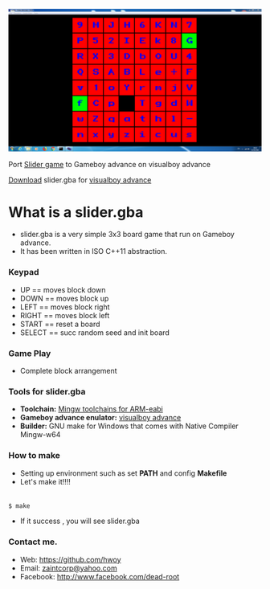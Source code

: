 ![](https://raw.githubusercontent.com/hwoy/slider.gba/master/res/slider.png?raw=true)

Port [Slider game](https://github.com/hwoy/slider) to Gameboy advance on visualboy advance

[Download](https://raw.githubusercontent.com/hwoy/slider.gba/master/rom/slider.gba) slider.gba for [visualboy advance](https://jaist.dl.sourceforge.net/project/vba/VisualBoyAdvance/1.7.2/VisualBoyAdvance-1.7.2.zip)

# What is a slider.gba
- slider.gba is a very simple 3x3 board game that run on Gameboy advance. 
- It has been written in ISO C++11 abstraction.
 
### Keypad
- UP     == moves block down
- DOWN   == moves block up
- LEFT   == moves block right
- RIGHT  == moves block left
- START  == reset a board
- SELECT == succ random seed and init board

### Game Play
- Complete block arrangement


### Tools for slider.gba

- **Toolchain:** [Mingw toolchains for ARM-eabi](http://sysprogs.com/files/gnutoolchains/arm-eabi/arm-eabi-gcc7.2.0-r3.exe)
- **Gameboy advance enulator:** [visualboy advance](https://jaist.dl.sourceforge.net/project/vba/VisualBoyAdvance/1.7.2/VisualBoyAdvance-1.7.2.zip)
- **Builder:** GNU make for Windows that comes with Native Compiler Mingw-w64

### How to make

- Setting up environment such as set **PATH** and config **Makefile**
- Let's make it!!!!

```sh

$ make

```

- If it success , you will see slider.gba


### Contact me. 
- Web: https://github.com/hwoy 
- Email: zaintcorp@yahoo.com 
- Facebook: http://www.facebook.com/dead-root 